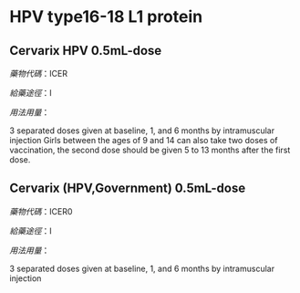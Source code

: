 # HPV type16-18 L1 protein

## Cervarix HPV 0.5mL-dose

*藥物代碼*：ICER

*給藥途徑*：I

*用法用量*：

3 separated doses given at baseline, 1, and 6 months by intramuscular injection
Girls between the ages of 9 and 14 can also take two doses of vaccination, the second dose should be given 5 to 13 months after the first dose.

## Cervarix (HPV,Government) 0.5mL-dose

*藥物代碼*：ICER0

*給藥途徑*：I

*用法用量*：

3 separated doses given at baseline, 1, and 6 months by intramuscular injection


